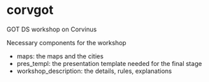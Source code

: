 # corvgot
GOT DS workshop on Corvinus

Necessary components for the workshop

- maps: the maps and the cities
- pres_templ: the presentation template needed for the final stage
- workshop_description: the details, rules, explanations
